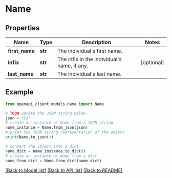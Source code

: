 # Name


## Properties

Name | Type | Description | Notes
------------ | ------------- | ------------- | -------------
**first_name** | **str** | The individual&#39;s first name. | 
**infix** | **str** | The infix in the individual&#39;s name, if any. | [optional] 
**last_name** | **str** | The individual&#39;s last name. | 

## Example

```python
from openapi_client.models.name import Name

# TODO update the JSON string below
json = "{}"
# create an instance of Name from a JSON string
name_instance = Name.from_json(json)
# print the JSON string representation of the object
print(Name.to_json())

# convert the object into a dict
name_dict = name_instance.to_dict()
# create an instance of Name from a dict
name_from_dict = Name.from_dict(name_dict)
```
[[Back to Model list]](../README.md#documentation-for-models) [[Back to API list]](../README.md#documentation-for-api-endpoints) [[Back to README]](../README.md)


